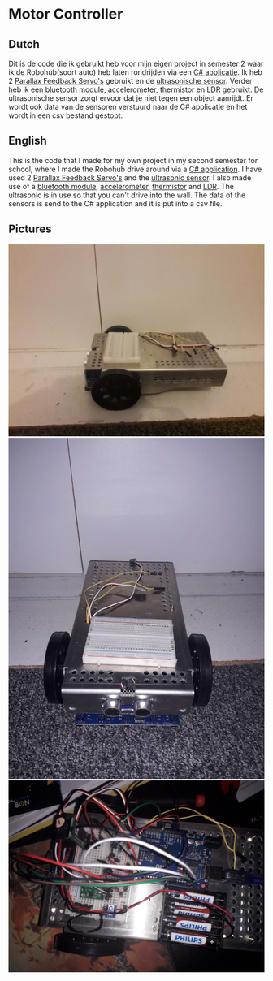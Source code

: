 # Motor Controller

## Dutch
Dit is de code die ik gebruikt heb voor mijn eigen project in semester 2 waar ik de Robohub(soort auto) heb laten rondrijden via een [C# applicatie](../Robohub-PC-App).
Ik heb 2 [Parallax Feedback Servo's](https://www.parallax.com/product/parallax-feedback-360-high-speed-servo/) gebruikt en de [ultrasonische sensor](https://www.sparkfun.com/products/15569).
Verder heb ik een [bluetooth module](https://www.tinytronics.nl/shop/nl/communicatie/bluetooth/bluetooth-hc-05-module-rf-transceiver-master-en-slave),
[accelerometer](https://www.pololu.com/product/2738),
[thermistor](https://www.tinytronics.nl/shop/nl/componenten/weerstanden/ntc-mf5a-3-10k)
en [LDR](https://www.tinytronics.nl/shop/nl/componenten/weerstanden/gl5528-ldr-lichtgevoelige-weerstand) gebruikt.
De ultrasonische sensor zorgt ervoor dat je niet tegen een object aanrijdt.
Er wordt ook data van de sensoren verstuurd naar de C# applicatie en het wordt in een csv bestand gestopt.

## English
This is the code that I made for my own project in my second semester for school, where I made the Robohub drive around via a [C# application](../Robohub-PC-App).
I have used 2 [Parallax Feedback Servo's](https://www.parallax.com/product/parallax-feedback-360-high-speed-servo/)
and the [ultrasonic sensor](https://www.sparkfun.com/products/15569).
I also made use of a [bluetooth module](https://www.tinytronics.nl/shop/nl/communicatie/bluetooth/bluetooth-hc-05-module-rf-transceiver-master-en-slave),
[accelerometer](https://www.pololu.com/product/2738),
[thermistor](https://www.tinytronics.nl/shop/nl/componenten/weerstanden/ntc-mf5a-3-10k)
and [LDR](https://www.tinytronics.nl/shop/nl/componenten/weerstanden/gl5528-ldr-lichtgevoelige-weerstand).
The ultrasonic is in use so that you can't drive into the wall.
The data of the sensors is send to the C# application and it is put into a csv file.

## Pictures

![](images/Robohub1.jpg)
![](images/Robohub2.jpg)
![](images/Endproduct.jpg)
